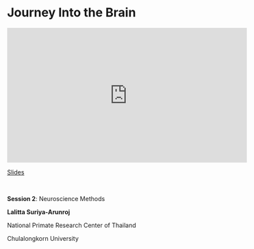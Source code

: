 # Journey Into the Brain

<iframe width="560" height="315" src="https://www.youtube.com/embed/rY5JcOxUSPg" title="YouTube video player" frameborder="0" allow="accelerometer; autoplay; clipboard-write; encrypted-media; gyroscope; picture-in-picture; web-share" allowfullscreen></iframe>

[Slides](https://drive.google.com/file/d/1sX04a__8DbFBLBG0s9Ea-fNVixRgYxB3/view?usp=drive_link)

<br>

**Session 2**: Neuroscience Methods

**Lalitta Suriya-Arunroj**

National Primate Research Center of Thailand

Chulalongkorn University
